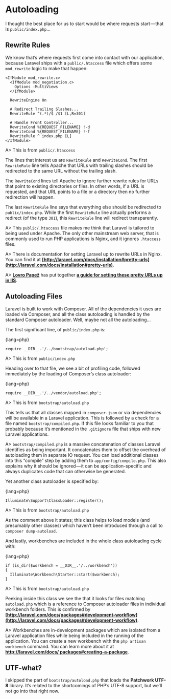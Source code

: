 # Autoloading

I thought the best place for us to start would be where requests start — that is `public/index.php`…

## Rewrite Rules

We know that’s where requests first come into contact with our application, because Laravel ships with a `public/.htaccess` file which offers some `mod_rewrite` logic to make that happen:

```
<IfModule mod_rewrite.c>
  <IfModule mod_negotiation.c>
    Options -MultiViews
  </IfModule>
  
  RewriteEngine On
  
  # Redirect Trailing Slashes...
  RewriteRule ^(.*)/$ /$1 [L,R=301]
  
  # Handle Front Controller...
  RewriteCond %{REQUEST_FILENAME} !-d
  RewriteCond %{REQUEST_FILENAME} !-f
  RewriteRule ^ index.php [L]
</IfModule>
```

A> This is from `public/.htaccess`

The lines that interest us are `RewriteRule` and `RewriteCond`. The first `RewriteRule` line tells Apache that URLs with trailing slashes should be redirected to the same URL without the trailing slash.

The `RewriteCond` lines tell Apache to ignore further rewrite rules for URLs that point to existing directories or files. In other words, if a URL is requested, and that URL points to a file or a directory then no further redirection will happen.

The last `RewriteRule` line says that everything else should be redirected to `public/index.php`. While the first `RewriteRule` line actually performs a redirect (of the type `301`), this `RewriteRule` line will redirect transparently.

A> This `public/.htaccess` file makes me think that Laravel is tailored to being used under Apache. The only other mainstream web server, that is commonly used to run PHP applications is Nginx, and it ignores `.htaccess` files.

A> There is documentation for setting Laravel up to rewrite URLs in Nginx. You can find it at **[http://laravel.com/docs/installation#pretty-urls](http://laravel.com/docs/installation#pretty-urls)**.

A> **[Lovro Papež](https://twitter.com/slovenianGooner)** has put together **[a guide for setting these pretty URLs up in IIS](http://sloveniangooner.com/post/laravel-and-iis)**.

## Autoloading Files

Laravel is built to work with Composer. All of the dependencies it uses are loaded via Composer, and all the class autoloading is handled by the standard Composer autoloader. Well, maybe not all the autoloading…

The first significant line, of `public/index.php` is:

{lang=php}
```
require __DIR__.'/../bootstrap/autoload.php';
```

A> This is from `public/index.php`

Heading over to that file, we see a bit of profiling code, followed immediately by the loading of Composer’s class autoloader:

{lang=php}
```
require __DIR__.'/../vendor/autoload.php';
```

A> This is from `bootstrap/autoload.php`

This tells us that all classes mapped in `composer.json` or via dependencies will be available in a Laravel application. This is followed by a check for a file named `bootstrap/compiled.php`. If this file looks familiar to you that probably because it’s mentioned in the `.gitignore` file that ships with new Laravel applications.

A> `bootstrap/compiled.php` is a massive concatenation of classes Laravel identifies as being important. It concatenates them to offset the overhead of autoloading them in separate IO request. You can load additional classes into this “compile” step by adding them to `app/config/compile.php`. This also explains why it should be ignored — it can be application-specific and always duplicates code that can otherwise be generated.

Yet another class autoloader is specified by:

{lang=php}
```
Illuminate\Support\ClassLoader::register();
```

A> This is from `bootstrap/autoload.php`

As the comment above it states; this class helps to load models (and presumably other classes) which haven’t been introduced through a call to `composer dump-autoload`.

And lastly, workbenches are included in the whole class autoloading cycle with:

{lang=php}
```
if (is_dir($workbench = __DIR__.'/../workbench'))
{
  Illuminate\Workbench\Starter::start($workbench);
}
```

A> This is from `bootstrap/autoload.php`

Peeking inside this class we see the that it looks for files matching `autoload.php` which is a reference to Composer autoloader files in individual workbench folders. This is confirmed by **[http://laravel.com/docs/packages#development-workflow](http://laravel.com/docs/packages#development-workflow)**.

A> Workbenches are in-development packages which are isolated from a Laravel application files while being included in the running of the application. You can create a new workbench with the `php artisan workbench` command. You can learn more about it at **[http://laravel.com/docs/
packages#creating-a-package](http://laravel.com/docs/packages#creating-a-package)**.

## UTF-what?

I skipped the part of `bootstrap/autoload.php` that loads the **Patchwork UTF-8** library. It’s related to the shortcomings of PHP’s UTF-8 support, but we’ll not go into that right now.